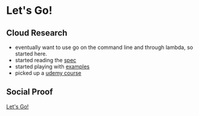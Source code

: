 <!-- This is a template you can use for quick progress days. It removes a lot of the steps we encourage you to share in the longer template 000-DAY-ARTICLE-LONG-TEMPLATE.MD-->

# Let's Go!

## Cloud Research

- eventually want to use go on the command line and through lambda, so started here.
- started reading the [spec](https://golang.org/)
- started playing with [examples](https://play.golang.org/)
- picked up a [udemy course](https://www.udemy.com/course/learn-how-to-code)

## Social Proof

[Let's Go!](https://twitter.com/mejenks/status/1285674492006629381?s=20)
